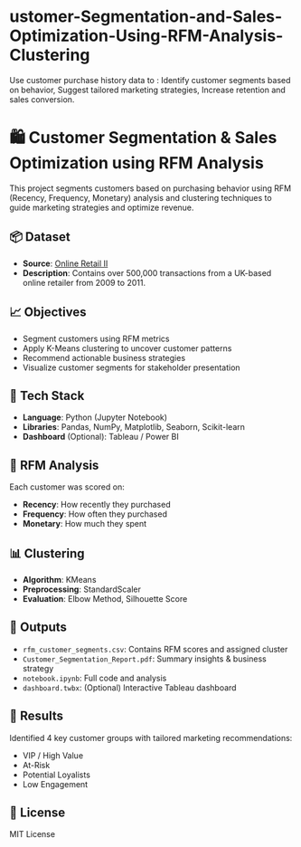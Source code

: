 # ustomer-Segmentation-and-Sales-Optimization-Using-RFM-Analysis-Clustering
Use customer purchase history data to : Identify customer segments based on behavior, Suggest tailored marketing strategies, Increase retention and sales conversion.


# 🛍️ Customer Segmentation & Sales Optimization using RFM Analysis

This project segments customers based on purchasing behavior using RFM (Recency, Frequency, Monetary) analysis and clustering techniques to guide marketing strategies and optimize revenue.

## 📦 Dataset

- **Source**: [Online Retail II](https://www.kaggle.com/datasets/mashlyn/online-retail-ii-uci)
- **Description**: Contains over 500,000 transactions from a UK-based online retailer from 2009 to 2011.

## 📈 Objectives

- Segment customers using RFM metrics
- Apply K-Means clustering to uncover customer patterns
- Recommend actionable business strategies
- Visualize customer segments for stakeholder presentation

## 🧰 Tech Stack

- **Language**: Python (Jupyter Notebook)
- **Libraries**: Pandas, NumPy, Matplotlib, Seaborn, Scikit-learn
- **Dashboard** (Optional): Tableau / Power BI

## 🧮 RFM Analysis

Each customer was scored on:
- **Recency**: How recently they purchased
- **Frequency**: How often they purchased
- **Monetary**: How much they spent

## 📊 Clustering

- **Algorithm**: KMeans
- **Preprocessing**: StandardScaler
- **Evaluation**: Elbow Method, Silhouette Score

## 📁 Outputs

- `rfm_customer_segments.csv`: Contains RFM scores and assigned cluster
- `Customer_Segmentation_Report.pdf`: Summary insights & business strategy
- `notebook.ipynb`: Full code and analysis
- `dashboard.twbx`: (Optional) Interactive Tableau dashboard

## 🚀 Results

Identified 4 key customer groups with tailored marketing recommendations:
- VIP / High Value
- At-Risk
- Potential Loyalists
- Low Engagement

## 📜 License

MIT License


